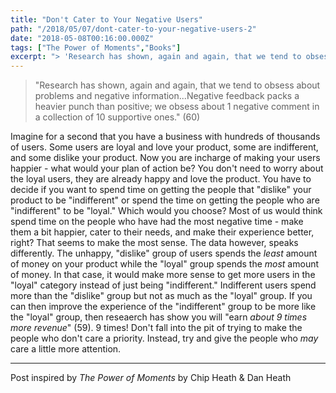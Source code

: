 ```yaml
---
title: "Don't Cater to Your Negative Users"
path: "/2018/05/07/dont-cater-to-your-negative-users-2"
date: "2018-05-08T00:16:00.000Z"
tags: ["The Power of Moments","Books"]
excerpt: "> 'Research has shown, again and again, that we tend to obsess about problems and negative information...Negative feedback packs a heavier punch than positive; we obsess about 1 negative comment in a..."
---
```


> "Research has shown, again and again, that we tend to obsess about problems and negative information...Negative feedback packs a heavier punch than positive; we obsess about 1 negative comment in a collection of 10 supportive ones." (60)

Imagine for a second that you have a business with hundreds of thousands of users. Some users are loyal and love your product, some are indifferent, and some dislike your product. Now you are incharge of making your users happier - what would your plan of action be? You don't need to worry about the loyal users, they are already happy and love the product. You have to decide if you want to spend time on getting the people that "dislike" your product to be "indifferent" or spend the time on getting the people who are "indifferent" to be "loyal." Which would you choose? Most of us would think spend time on the people who have had the most negative time - make them a bit happier, cater to their needs, and make their experience better, right? That seems to make the most sense. The data however, speaks differently. The unhappy, "dislike" group of users spends the *least* amount of money on your product while the "loyal" group spends the *most* amount of money. In that case, it would make more sense to get more users in the "loyal" category instead of just being "indifferent." Indifferent users spend more than the "dislike" group but not as much as the "loyal" group. If you can then improve the experience of the "indifferent" group to be more like the "loyal" group, then reseaerch has show you will "earn *about 9 times more revenue*" (59). 9 times! Don't fall into the pit of trying to make the people who don't care a priority. Instead, try and give the people who *may* care a little more attention.

---

Post inspired by *The Power of Moments* by Chip Heath & Dan Heath
